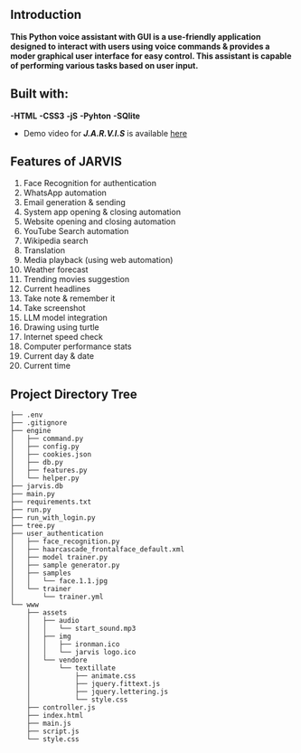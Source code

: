 ## Introduction
**This Python voice assistant with GUI is a use-friendly application designed to interact with users using voice commands & provides a moder graphical user interface for easy control. This assistant is capable of performing various tasks based on user input.**

## Built with: 
**-HTML**
**-CSS3** 
**-jS**
**-Pyhton**
**-SQlite**

- Demo video for ***J.A.R.V.I.S*** is available [here](https://drive.google.com/drive/folders/1-42zCfCObzy2b49qia1oI4E9AU92YWQC?usp=drive_link)

## Features of JARVIS

1.	Face Recognition for authentication
2.	WhatsApp automation
3.	Email generation & sending
4.	System app opening & closing automation
5.	Website opening and closing automation
6.	YouTube Search automation
7.	Wikipedia search
8.	Translation
9.	Media playback (using web automation)
10.	Weather forecast
11.	Trending movies suggestion
12.	Current headlines
13.	Take note & remember it
14.	Take screenshot 
15.	LLM model integration
16.	Drawing using turtle
17.	Internet speed check
18.	Computer performance stats
19.	Current day & date
20.	Current time

## Project Directory Tree

```
├── .env
├── .gitignore
├── engine
│   ├── command.py
│   ├── config.py
│   ├── cookies.json
│   ├── db.py
│   ├── features.py
│   └── helper.py
├── jarvis.db
├── main.py
├── requirements.txt
├── run.py
├── run_with_login.py
├── tree.py
├── user_authentication
│   ├── face_recognition.py
│   ├── haarcascade_frontalface_default.xml
│   ├── model trainer.py
│   ├── sample generator.py
│   ├── samples
│   │   └── face.1.1.jpg
│   └── trainer
│       └── trainer.yml
└── www
    ├── assets
    │   ├── audio
    │   │   └── start_sound.mp3
    │   ├── img
    │   │   ├── ironman.ico
    │   │   └── jarvis logo.ico
    │   └── vendore
    │       └── textillate
    │           ├── animate.css
    │           ├── jquery.fittext.js
    │           ├── jquery.lettering.js
    │           └── style.css
    ├── controller.js
    ├── index.html
    ├── main.js
    ├── script.js
    └── style.css

```
